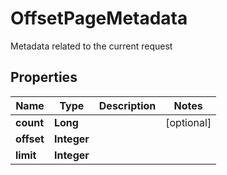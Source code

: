 

# OffsetPageMetadata

Metadata related to the current request

## Properties

| Name | Type | Description | Notes |
|------------ | ------------- | ------------- | -------------|
|**count** | **Long** |  |  [optional] |
|**offset** | **Integer** |  |  |
|**limit** | **Integer** |  |  |




